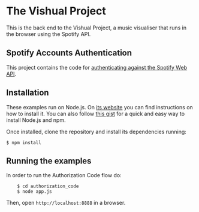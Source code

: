 # The Vishual Project

This is the back end to the Vishual Project, a music visualiser that runs in the browser using the Spotify API.

## Spotify Accounts Authentication

This project contains the code for [authenticating against the Spotify Web API](https://developer.spotify.com/web-api/authorization-guide/).

## Installation

These examples run on Node.js. On [its website](http://www.nodejs.org/download/) you can find instructions on how to install it. You can also follow [this gist](https://gist.github.com/isaacs/579814) for a quick and easy way to install Node.js and npm.

Once installed, clone the repository and install its dependencies running:

    $ npm install

## Running the examples 

In order to run the Authorization Code flow do:

```
    $ cd authorization_code
    $ node app.js
```

Then, open `http://localhost:8888` in a browser.
